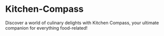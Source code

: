 # Kitchen-Compass
Discover a world of culinary delights with Kitchen Compass, your ultimate companion for everything food-related! 
